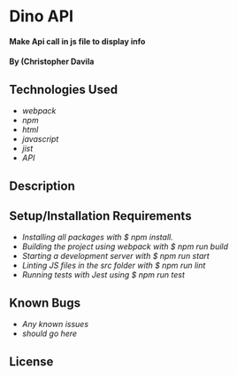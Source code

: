 # Dino API

#### Make Api call in js file to display info

#### By (Christopher Davila

## Technologies Used

* _webpack_
* _npm_
* _html_
* _javascript_
* _jist_
* _API_


## Description

## Setup/Installation Requirements

* _Installing all packages with $ npm install._
* _Building the project using webpack with $ npm run build_
* _Starting a development server with $ npm run start_
* _Linting JS files in the src folder with $ npm run lint_
* _Running tests with Jest using $ npm run test_


## Known Bugs

* _Any known issues_
* _should go here_

## License
